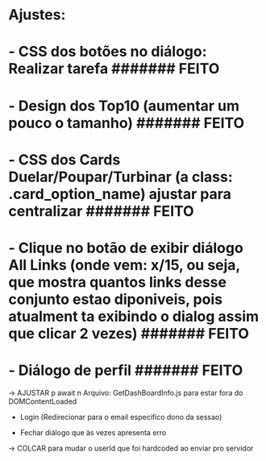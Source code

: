 # Ajustes:

# - CSS dos botões no diálogo: Realizar tarefa ####### FEITO

# - Design dos Top10 (aumentar um pouco o tamanho) ####### FEITO

# - CSS dos Cards Duelar/Poupar/Turbinar (a class: .card_option_name) ajustar para centralizar  ####### FEITO

# - Clique no botão de exibir diálogo All Links (onde vem: x/15, ou seja, que mostra quantos links desse conjunto estao diponiveis, pois atualment ta exibindo o dialog assim que clicar 2 vezes)     ####### FEITO

# - Diálogo de perfil ####### FEITO

-> AJUSTAR p await n Arquivo: GetDashBoardInfo.js para estar fora do DOMContentLoaded


- Login (Redirecionar para o email especifico dono da sessao)

- Fechar diálogo que às vezes apresenta erro


-> COLCAR para mudar o userId que foi hardcoded ao enviar pro servidor